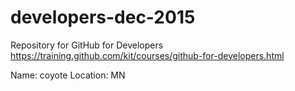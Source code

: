 # developers-dec-2015
Repository for GitHub for Developers https://training.github.com/kit/courses/github-for-developers.html

Name: coyote
Location: MN
